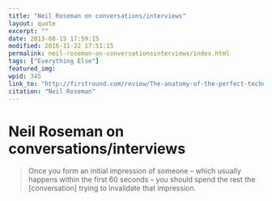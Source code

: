 ```yaml
---
title: "Neil Roseman on conversations/interviews"
layout: quote
excerpt: ""
date: 2013-08-15 17:59:15
modified: 2016-11-22 17:51:15
permalink: neil-roseman-on-conversationsinterviews/index.html
tags: ["Everything Else"]
featured_img: 
wpid: 345
link_to: "http://firstround.com/review/The-anatomy-of-the-perfect-technical-interview-from-a-former-Amazon-VP/"
citation: "Neil Roseman"
---
```


# Neil Roseman on conversations/interviews

> Once you form an initial impression of someone – which usually happens within the first 60 seconds – you should spend the rest the \[conversation\] trying to invalidate that impression.